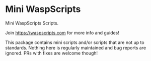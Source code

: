 # Mini WaspScripts
 Mini WaspScripts Scripts.

 Join https://waspscripts.com for more info and guides!
 
 This package contains mini scripts and/or scripts that are not up to standards.
 Nothing here is regularly maintained and bug reports are ignored. PRs with fixes are welcome though!
 
